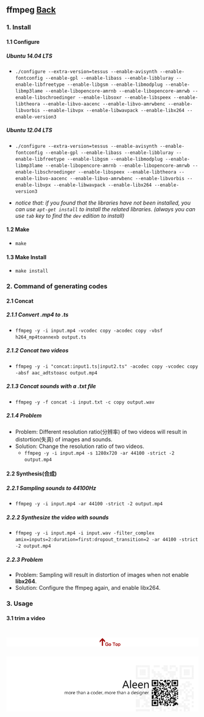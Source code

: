 ## ffmpeg	[Back](./../summary.md)

### 1. Install

#### 1.1 Configure


##### Ubuntu 14.04 LTS 

- `./configure --extra-version=tessus --enable-avisynth --enable-fontconfig --enable-gpl --enable-libass --enable-libbluray --enable-libfreetype --enable-libgsm --enable-libmodplug --enable-libmp3lame --enable-libopencore-amrnb --enable-libopencore-amrwb --enable-libschroedinger --enable-libsoxr --enable-libspeex --enable-libtheora --enable-libvo-aacenc --enable-libvo-amrwbenc --enable-libvorbis --enable-libvpx --enable-libwavpack --enable-libx264 --enable-version3`

##### Ubuntu 12.04 LTS

- `./configure --extra-version=tessus --enable-avisynth --enable-fontconfig --enable-gpl --enable-libass --enable-libbluray --enable-libfreetype --enable-libgsm --enable-libmodplug --enable-libmp3lame --enable-libopencore-amrnb --enable-libopencore-amrwb --enable-libschroedinger --enable-libspeex --enable-libtheora --enable-libvo-aacenc --enable-libvo-amrwbenc --enable-libvorbis --enable-libvpx --enable-libwavpack --enable-libx264 --enable-version3`

- *notice that: if you found that the libraries have not been installed, you can use `apt-get install` to install the related libraries. (always you can use `tab` key to find the `dev` edition to install)*

#### 1.2 Make

- `make`

#### 1.3 Make Install

- `make install`

### 2. Command of generating codes

#### 2.1 Concat

##### 2.1.1 Convert .mp4 to .ts 

- `ffmpeg -y -i input.mp4 -vcodec copy -acodec copy -vbsf h264_mp4toannexb output.ts`

##### 2.1.2 Concat two videos

- `ffmpeg -y -i "concat:input1.ts|input2.ts" -acodec copy -vcodec copy -absf aac_adtstoasc output.mp4`

##### 2.1.3 Concat sounds with a .txt file

- `ffmpeg -y -f concat -i input.txt -c copy output.wav`

##### 2.1.4 Problem

- Problem: Different resolution ratio(分辨率) of two videos will result in distortion(失真) of images and sounds.
- Solution: Change the resolution ratio of two videos.
	- `ffmpeg -y -i input.mp4 -s 1280x720 -ar 44100 -strict -2 output.mp4`

#### 2.2 Synthesis(合成)

##### 2.2.1 Sampling sounds to 44100Hz

- `ffmpeg -y -i input.mp4 -ar 44100 -strict -2 output.mp4`

##### 2.2.2 Synthesize the video with sounds

- `ffmpeg -y -i input.mp4 -i input.wav -filter_complex amix=inputs=2:duration=first:dropout_transition=2 -ar 44100 -strict -2 output.mp4` 

##### 2.2.3 Problem

- Problem: Sampling will result in distortion of images when not enable **libx264**.
- Solution: Configure the ffmpeg again, and enable libx264.

### 3. Usage

#### 3.1 trim a video



<a href="#" style="left:200px;"><img src="./../../pic/gotop.png"></a>
=====
<a href="http://aleen42.github.io/" target="_blank" ><img src="./../../pic/tail.gif"></a>

